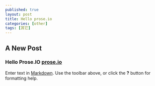 ```yaml
---
published: true
layout: post
title: Hello prose.io
categories: [other]
tags: [其它]
---
```


## A New Post

### Hello Prose.IO [prose.io](http://prose.io "prose.io")



Enter text in [Markdown](http://daringfireball.net/projects/markdown/). Use the toolbar above, or click the **?** button for formatting help.
